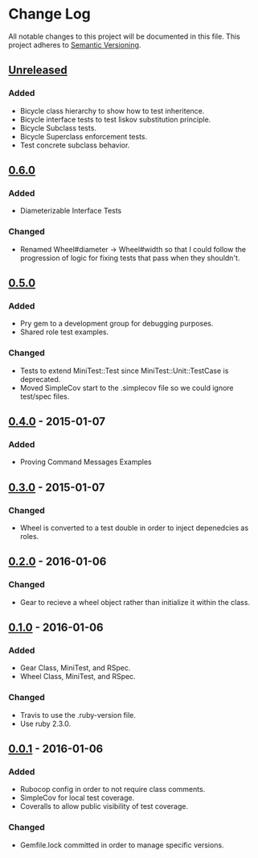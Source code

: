 # Change Log
All notable changes to this project will be documented in this file.
This project adheres to [Semantic Versioning](http://semver.org/).

## [Unreleased]
### Added
- Bicycle class hierarchy to show how to test inheritence.
- Bicycle interface tests to test liskov substitution principle.
- Bicycle Subclass tests.
- Bicycle Superclass enforcement tests.
- Test concrete subclass behavior.

## [0.6.0]
### Added
- Diameterizable Interface Tests

### Changed
- Renamed Wheel#diameter -> Wheel#width so that I could follow the progression of logic for fixing tests that pass when they shouldn't.

## [0.5.0]
### Added
- Pry gem to a development group for debugging purposes.
- Shared role test examples.

### Changed
- Tests to extend MiniTest::Test since MiniTest::Unit::TestCase is deprecated.
- Moved SimpleCov start to the .simplecov file so we could ignore test/spec files.

## [0.4.0] - 2015-01-07
### Added
- Proving Command Messages Examples

## [0.3.0] - 2015-01-07
### Changed
- Wheel is converted to a test double in order to inject depenedcies as roles.

## [0.2.0] - 2016-01-06
### Changed
- Gear to recieve a wheel object rather than initialize it within the class.

## [0.1.0] - 2016-01-06
### Added
- Gear Class, MiniTest, and RSpec.
- Wheel Class, MiniTest, and RSpec.

### Changed
- Travis to use the .ruby-version file.
- Use ruby 2.3.0.

## [0.0.1] - 2016-01-06
### Added
- Rubocop config in order to not require class comments.
- SimpleCov for local test coverage.
- Coveralls to allow public visibility of test coverage.

### Changed
- Gemfile.lock committed in order to manage specific versions.

[Unreleased]: https://github.com/squaresurf/poodr_rspec/compare/v0.6.0...HEAD
[0.6.0]: https://github.com/squaresurf/poodr_rspec/compare/v0.5.0...v0.6.0
[0.5.0]: https://github.com/squaresurf/poodr_rspec/compare/v0.4.0...v0.5.0
[0.4.0]: https://github.com/squaresurf/poodr_rspec/compare/v0.3.0...v0.4.0
[0.3.0]: https://github.com/squaresurf/poodr_rspec/compare/v0.2.0...v0.3.0
[0.2.0]: https://github.com/squaresurf/poodr_rspec/compare/v0.1.0...v0.2.0
[0.1.0]: https://github.com/squaresurf/poodr_rspec/compare/v0.0.1...v0.1.0
[0.0.1]: https://github.com/squaresurf/poodr_rspec/compare/v0.0.0...v0.0.1
